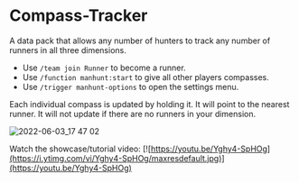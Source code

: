 # Compass-Tracker
A data pack that allows any number of hunters to track any number of runners in all three dimensions.

- Use `/team join Runner` to become a runner.
- Use `/function manhunt:start` to give all other players compasses.
- Use `/trigger manhunt-options` to open the settings menu.

Each individual compass is updated by holding it. It will point to the nearest runner. It will not update if there are no runners in your dimension.

![2022-06-03_17 47 02](https://user-images.githubusercontent.com/79172597/172061011-94f2d10c-ed50-485c-b350-fcefc32ab7ea.png)

Watch the showcase/tutorial video:
[![https://youtu.be/Yghy4-SpHOg](https://i.ytimg.com/vi/Yghy4-SpHOg/maxresdefault.jpg)](https://youtu.be/Yghy4-SpHOg)
